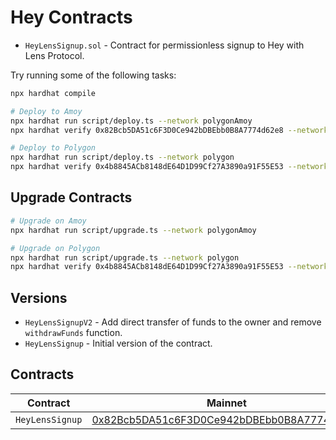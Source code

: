 # Hey Contracts

- `HeyLensSignup.sol` - Contract for permissionless signup to Hey with Lens Protocol.

Try running some of the following tasks:

```sh
npx hardhat compile

# Deploy to Amoy
npx hardhat run script/deploy.ts --network polygonAmoy
npx hardhat verify 0x82Bcb5DA51c6F3D0Ce942bDBEbb0B8A7774d62e8 --network polygonAmoy

# Deploy to Polygon
npx hardhat run script/deploy.ts --network polygon
npx hardhat verify 0x4b8845ACb8148dE64D1D99Cf27A3890a91F55E53 --network polygon
```

## Upgrade Contracts

```sh
# Upgrade on Amoy
npx hardhat run script/upgrade.ts --network polygonAmoy

# Upgrade on Polygon
npx hardhat run script/upgrade.ts --network polygon
npx hardhat verify 0x4b8845ACb8148dE64D1D99Cf27A3890a91F55E53 --network polygon
```

## Versions

- `HeyLensSignupV2` - Add direct transfer of funds to the owner and remove `withdrawFunds` function.
- `HeyLensSignup` - Initial version of the contract.

## Contracts

| Contract        | Mainnet                                                                                                                         | Amoy                                                                                                                     |
| --------------- | ------------------------------------------------------------------------------------------------------------------------------- | ------------------------------------------------------------------------------------------------------------------------ |
| `HeyLensSignup` | [0x82Bcb5DA51c6F3D0Ce942bDBEbb0B8A7774d62e8](https://www.oklink.com/amoy/address/0x82bcb5da51c6f3d0ce942bdbebb0b8a7774d62e8) | [0x4b8845ACb8148dE64D1D99Cf27A3890a91F55E53](https://www.oklink.com/polygon/address/0x4b8845ACb8148dE64D1D99Cf27A3890a91F55E53) |
